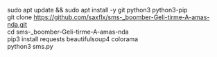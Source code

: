 sudo apt update && sudo apt install -y git python3 python3-pip  
git clone https://github.com/saxflx/sms-_boomber-Geli-tirme-A-amas-nda.git  
cd sms-_boomber-Geli-tirme-A-amas-nda  
pip3 install requests beautifulsoup4 colorama  
python3 sms.py
